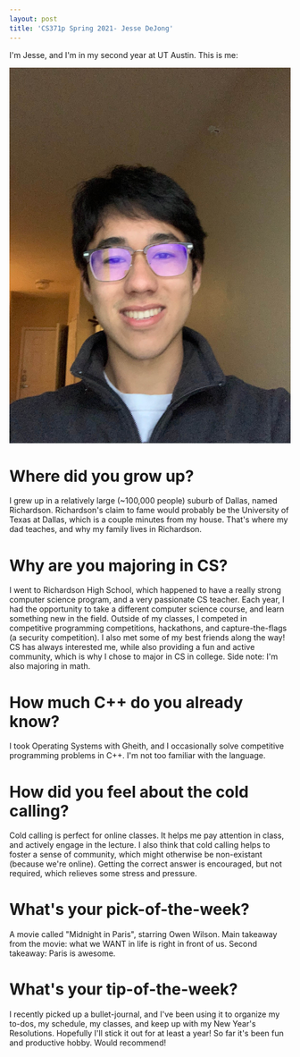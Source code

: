 ```yaml
---
layout: post
title: 'CS371p Spring 2021- Jesse DeJong'
---
```



I'm Jesse, and I'm in my second year at UT Austin. This is me:

![Jesse Profile Photo](/images/jesse-profile-photo-2.jpeg)

# Where did you grow up?

I grew up in a relatively large (~100,000 people) suburb of Dallas, named Richardson.
Richardson's claim to fame would probably be the University of Texas at Dallas, which is a couple minutes from my house. That's where my dad teaches, and why my family lives in Richardson.

# Why are you majoring in CS?

I went to Richardson High School, which happened to have a really strong computer science program, and a very passionate CS teacher.
Each year, I had the opportunity to take a different computer science course, and learn something new in the field. Outside of my classes, I competed in competitive programming competitions, hackathons, and capture-the-flags (a security competition). I also met some of my best friends along the way! CS has always interested me, while also providing a fun and active community, which is why I chose to major in CS in college. Side note: I'm also majoring in math.

# How much C++ do you already know?

I took Operating Systems with Gheith, and I occasionally solve competitive programming problems in C++. I'm not too familiar with the language.

# How did you feel about the cold calling?

Cold calling is perfect for online classes. It helps me pay attention in class, and actively engage in the lecture. I also think that cold calling helps to foster a sense of community, which might otherwise be non-existant (because we're online). Getting the correct answer is encouraged, but not required, which relieves some stress and pressure.

# What's your pick-of-the-week?

A movie called "Midnight in Paris", starring Owen Wilson. Main takeaway from the movie: what we WANT in life is right in front of us. Second takeaway: Paris is awesome.

# What's your tip-of-the-week?

I recently picked up a bullet-journal, and I've been using it to organize my to-dos, my schedule, my classes, and keep up with my New Year's Resolutions. Hopefully I'll stick it out for at least a year! So far it's been fun and productive hobby. Would recommend!
